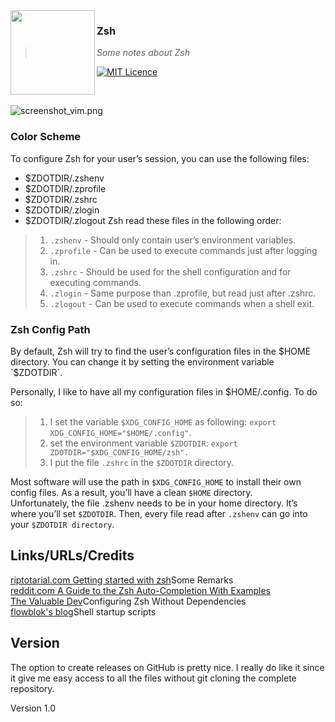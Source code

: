 <img src="https://raw.githubusercontent.com/WieWaldi/.dotfiles/master/img/RZ-Amper_Logo_135x135.png" align="left" width="135px" height="135px" />

### Zsh
> *Some notes about Zsh*

[![MIT Licence](https://badges.frapsoft.com/os/mit/mit.svg?v=103)](https://opensource.org/licenses/mit-license.php)

<br />

![screenshot_vim.png](https://raw.githubusercontent.com/WieWaldi/.dotfiles/master/img/screenshot_dotfiles.png)
### Color Scheme
To configure Zsh for your user’s session, you can use the following files:  
 - $ZDOTDIR/.zshenv
 - $ZDOTDIR/.zprofile
 - $ZDOTDIR/.zshrc
 - $ZDOTDIR/.zlogin
 - $ZDOTDIR/.zlogout
Zsh read these files in the following order:  
> 1. `.zshenv` - Should only contain user’s environment variables.
> 2. `.zprofile` - Can be used to execute commands just after logging in.
> 3. `.zshrc` - Should be used for the shell configuration and for executing commands.
> 4. `.zlogin` - Same purpose than .zprofile, but read just after .zshrc.
> 5. `.zlogout` - Can be used to execute commands when a shell exit.
### Zsh Config Path
By default, Zsh will try to find the user’s configuration files in the $HOME
directory. You can change it by setting the environment variable `$ZDOTDIR`.

Personally, I like to have all my configuration files in $HOME/.config. To do so:
> 1. I set the variable `$XDG_CONFIG_HOME` as following: `export XDG_CONFIG_HOME="$HOME/.config"`.
> 2. set the environment variable `$ZDOTDIR`: `export ZDOTDIR="$XDG_CONFIG_HOME/zsh".`
> 3. I put the file `.zshrc` in the `$ZDOTDIR` directory.

Most software will use the path in `$XDG_CONFIG_HOME` to install their own config
files. As a result, you’ll have a clean `$HOME` directory.  
Unfortunately, the file .zshenv needs to be in your home directory.
It’s where you’ll set `$ZDOTDIR`. Then, every file read after `.zshenv` can go
into your `$ZDOTDIR directory`.

## Links/URLs/Credits  
[riptotarial.com Getting started with zsh](https://riptutorial.com/zsh)Some Remarks  
[reddit.com A Guide to the Zsh Auto-Completion With Examples](https://www.reddit.com/r/zsh/comments/nm2vun/a_guide_to_the_zsh_autocompletion_with_examples/)  
[The Valuable Dev](https://thevaluable.dev/zsh-install-configure-mouseless/)Configuring Zsh Without Dependencies  
[flowblok's blog](https://blog.flowblok.id.au/2013-02/shell-startup-scripts.html)Shell startup scripts  

## Version
The option to create releases on GitHub is pretty nice. I really do like it since it give me easy access to all the files
without git cloning the complete repository.  

Version 1.0
